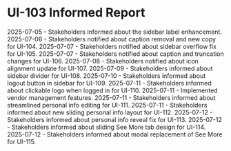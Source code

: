 # UI-103 Informed Report

2025-07-05 - Stakeholders informed about the sidebar label enhancement.
2025-07-06 - Stakeholders notified about caption removal and new copy for UI-104.
2025-07-07 - Stakeholders notified about sidebar overflow fix for UI-105.
2025-07-07 - Stakeholders notified about caption and truncation changes for UI-106.
2025-07-08 - Stakeholders notified about icon alignment update for UI-107.
2025-07-09 - Stakeholders informed about sidebar divider for UI-108.
2025-07-10 - Stakeholders informed about logout button in sidebar for UI-109.
2025-07-11 - Stakeholders informed about clickable logo when logged in for UI-110.
2025-07-11 - Implemented vendor management features.
2025-07-11 - Stakeholders informed about streamlined personal info editing for UI-111.
2025-07-11 - Stakeholders informed about new sliding personal info layout for UI-112.
2025-07-12 - Stakeholders informed about personal info reveal fix for UI-113.
2025-07-12 - Stakeholders informed about sliding See More tab design for UI-114.
2025-07-12 - Stakeholders informed about modal replacement of See More for UI-115.
